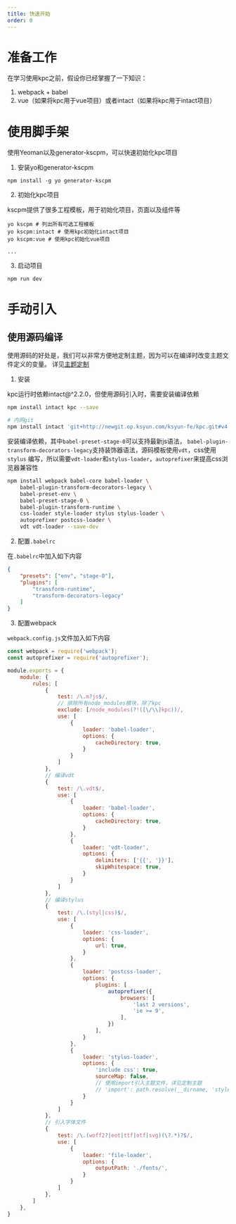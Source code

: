 ```yaml
---
title: 快速开始
order: 0
---
```


# 准备工作

在学习使用kpc之前，假设你已经掌握了一下知识：

1. webpack + babel
2. vue（如果将kpc用于vue项目）或者intact（如果将kpc用于intact项目）

# 使用脚手架

使用Yeoman以及generator-kscpm，可以快速初始化kpc项目

1. 安装yo和generator-kscpm

```shell
npm install -g yo generator-kscpm
```

2. 初始化kpc项目

kscpm提供了很多工程模板，用于初始化项目，页面以及组件等

```shell
yo kscpm # 列出所有可选工程模板
yo kscpm:intact # 使用kpc初始化intact项目
yo kscpm:vue # 使用kpc初始化vue项目

...
```

3. 启动项目

```shell
npm run dev
```

# 手动引入

## 使用源码编译

使用源码的好处是，我们可以非常方便地定制主题，因为可以在编译时改变主题文件定义的变量。
详见[主题定制]()

1. 安装

kpc运行时依赖intact@^2.2.0，但使用源码引入时，需要安装编译依赖

```bash
npm install intact kpc --save

# 内网git
npm install intact 'git+http://newgit.op.ksyun.com/ksyun-fe/kpc.git#v4.0' --save
```

安装编译依赖，其中`babel-preset-stage-0`可以支持最新js语法，
`babel-plugin-transform-decorators-legacy`支持装饰器语法，源码模板使用`vdt`，css使用`stylus`
编写，所以需要`vdt-loader`和`stylus-loader`，`autoprefixer`来提高css浏览器兼容性


```bash
npm install webpack babel-core babel-loader \
    babel-plugin-transform-decorators-legacy \
    babel-preset-env \
    babel-preset-stage-0 \
    babel-plugin-transform-runtime \
    css-loader style-loader stylus stylus-loader \
    autoprefixer postcss-loader \
    vdt vdt-loader --save-dev
```

2. 配置`.babelrc`

在`.babelrc`中加入如下内容

```json
{
    "presets": ["env", "stage-0"],
    "plugins": [
        "transform-runtime",
        "transform-decorators-legacy"
    ]
}
```

3. 配置webpack

`webpack.config.js`文件加入如下内容

```js
const webpack = require('webpack');
const autoprefixer = require('autoprefixer');

module.exports = {
    module: {
        rules: [
            {
                test: /\.m?js$/,
                // 排除所有node_modules模块，除了kpc
                exclude: [/node_modules(?!([\/\\]kpc))/,
                use: [
                    {
                        loader: 'babel-loader',
                        options: {
                            cacheDirectory: true,
                        }
                    }
                ]
            },
            // 编译vdt
            {
                test: /\.vdt$/,
                use: [
                    {
                        loader: 'babel-loader',
                        options: {
                            cacheDirectory: true, 
                        }
                    },
                    {
                        loader: 'vdt-loader',
                        options: {
                            delimiters: ['{{', '}}'],
                            skipWhitespace: true,
                        }
                    }
                ]
            },
            // 编译stylus
            {
                test: /\.(styl|css)$/,
                use: [
                    {
                        loader: 'css-loader', 
                        options: {
                            url: true,
                        }
                    },
                    {
                        loader: 'postcss-loader',
                        options: {
                            plugins: [
                                autoprefixer({
                                    browsers: [
                                        'last 2 versions',
                                        'ie >= 9',
                                    ],
                                })
                            ],
                        }
                    },
                    {
                        loader: 'stylus-loader', 
                        options: {
                            'include css': true,
                            sourceMap: false,
                            // 使用import引入主题文件，详见定制主题
                            // 'import': path.resolve(__dirname, 'styles/themes/ksyun/index.styl'),
                        }
                    }
                ]
            },
            // 引入字体文件
            {
                test: /\.(woff2?|eot|ttf|otf|svg)(\?.*)?$/,
                use: [
                    {
                        loader: 'file-loader',
                        options: {
                            outputPath: './fonts/',
                        }
                    }
                ]
            },
        ]
    },
}
```

